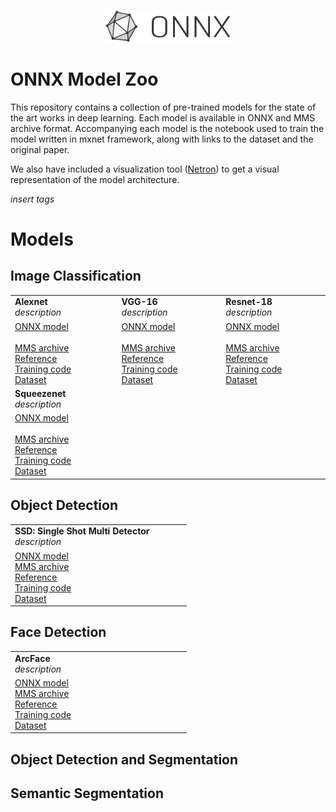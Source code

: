 <p align="center">
<img src="ONNX_logo_main.png" width="40%"/>
</p>

# ONNX Model Zoo

This repository contains a collection of pre-trained models for the state of the art works in deep learning. Each model is available in ONNX and MMS archive format. Accompanying each model is the notebook used to train the model written in mxnet framework, along with links to the dataset and the original paper.

We also have included a visualization tool ([Netron](https://lutzroeder.github.io/Netron)) to get a visual representation of the model architecture.

*insert tags*
<!--
[![Awesome](https://cdn.rawgit.com/sindresorhus/awesome/d7305f38d29fed78fa85652e3a63e154dd8e8829/media/badge.svg)](https://github.com/sindresorhus/awesome)
[![PRs Welcome](https://img.shields.io/badge/PRs-welcome-brightgreen.svg)](http://makeapullrequest.com)
-->

# Models
## Image Classification
| | | |
|-|-|-|
|<b>Alexnet</b><br /> *description*|<b>VGG-16</b><br /> *description*|<b> Resnet-18</b><br /> *description*|
| [ONNX model]()&nbsp; &nbsp; &nbsp; &nbsp; &nbsp; &nbsp; &nbsp; &nbsp; &nbsp; &nbsp; &nbsp; &nbsp; &nbsp; &nbsp; &nbsp; &nbsp; &nbsp; &nbsp; &nbsp; &nbsp; &nbsp;<br /> [MMS archive]() <br />[Reference](https://papers.nips.cc/paper/4824-imagenet-classification-with-deep-convolutional-neural-networks.pdf) <br />[Training code]() <br />[Dataset]() |[ONNX model]()&nbsp; &nbsp; &nbsp; &nbsp; &nbsp; &nbsp; &nbsp; &nbsp; &nbsp; &nbsp; &nbsp; &nbsp; &nbsp; &nbsp; &nbsp; &nbsp; &nbsp; &nbsp; &nbsp; &nbsp; &nbsp;<br /> [MMS archive]() <br />[Reference](https://arxiv.org/abs/1409.1556) <br />[Training code]() <br />[Dataset]() |[ONNX model]()&nbsp; &nbsp; &nbsp; &nbsp; &nbsp; &nbsp; &nbsp; &nbsp; &nbsp; &nbsp; &nbsp; &nbsp; &nbsp; &nbsp; &nbsp; &nbsp; &nbsp; &nbsp; &nbsp; &nbsp; &nbsp;<br /> [MMS archive]() <br />[Reference](https://www.cv-foundation.org/openaccess/content_cvpr_2016/papers/He_Deep_Residual_Learning_CVPR_2016_paper.pdf) <br />[Training code]() <br />[Dataset]() 
|<b>Squeezenet</b><br /> *description*|||
|[ONNX model]()&nbsp; &nbsp; &nbsp; &nbsp; &nbsp; &nbsp; &nbsp; &nbsp; &nbsp; &nbsp; &nbsp; &nbsp; &nbsp; &nbsp; &nbsp; &nbsp; &nbsp; &nbsp; &nbsp; &nbsp; &nbsp;<br /> [MMS archive]() <br />[Reference](https://arxiv.org/abs/1602.07360) <br />[Training code]() <br />[Dataset]() |

## Object Detection
| | | |
|-|-|-|
|<b>SSD: Single Shot Multi Detector</b><br /> *description*|||
|[ONNX model]()&nbsp; &nbsp; &nbsp; &nbsp; &nbsp; &nbsp; &nbsp; &nbsp; &nbsp; &nbsp; &nbsp; &nbsp; &nbsp; &nbsp; &nbsp; &nbsp; &nbsp; &nbsp; &nbsp; &nbsp; &nbsp;<br /> [MMS archive]() <br />[Reference](https://arxiv.org/abs/1512.02325) <br />[Training code]() <br />[Dataset]() |

## Face Detection
| | | |
|-|-|-|
|<b>ArcFace</b><br /> *description*|||
|[ONNX model]()&nbsp; &nbsp; &nbsp; &nbsp; &nbsp; &nbsp; &nbsp; &nbsp; &nbsp; &nbsp; &nbsp; &nbsp; &nbsp; &nbsp; &nbsp; &nbsp; &nbsp; &nbsp; &nbsp; &nbsp; &nbsp;<br /> [MMS archive]() <br />[Reference](https://arxiv.org/abs/1801.07698) <br />[Training code]() <br />[Dataset]() |


## Object Detection and Segmentation

## Semantic Segmentation
